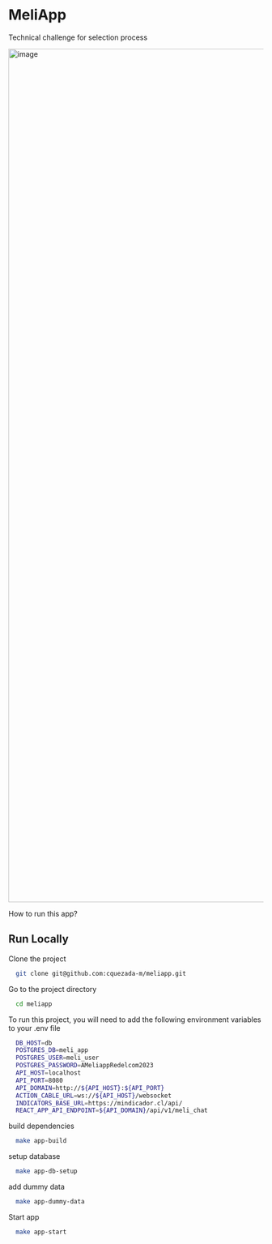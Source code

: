 # MeliApp

Technical challenge for selection process

<img width="1685" alt="image" src="https://user-images.githubusercontent.com/93418612/235746411-f743254b-1748-4ac1-9447-af6602028025.png">

How to run this app?

## Run Locally

Clone the project

```bash
  git clone git@github.com:cquezada-m/meliapp.git
```

Go to the project directory

```bash
  cd meliapp
```

To run this project, you will need to add the following environment variables to your .env file

```bash
  DB_HOST=db
  POSTGRES_DB=meli_app
  POSTGRES_USER=meli_user
  POSTGRES_PASSWORD=AMeliappRedelcom2023
  API_HOST=localhost
  API_PORT=8080
  API_DOMAIN=http://${API_HOST}:${API_PORT}
  ACTION_CABLE_URL=ws://${API_HOST}/websocket
  INDICATORS_BASE_URL=https://mindicador.cl/api/
  REACT_APP_API_ENDPOINT=${API_DOMAIN}/api/v1/meli_chat
```

build dependencies

```bash
  make app-build
```

setup database

```bash
  make app-db-setup
```

add dummy data

```bash
  make app-dummy-data
```

Start app

```bash
  make app-start
```
